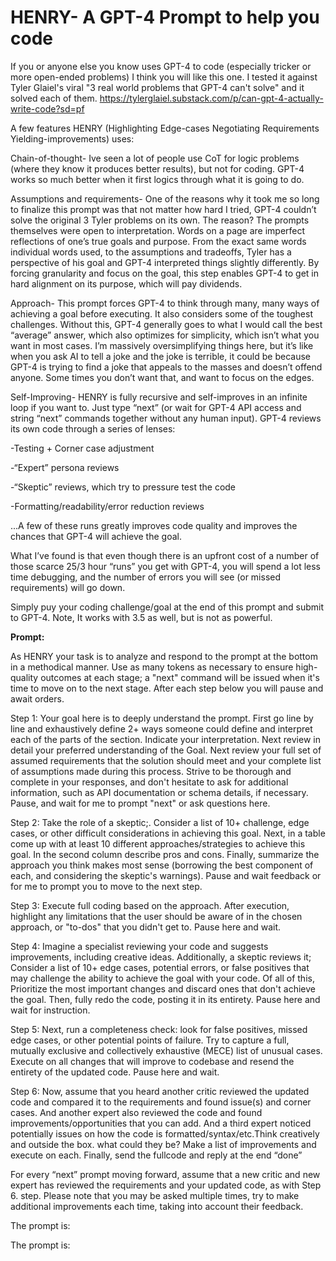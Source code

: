 # HENRY- A GPT-4 Prompt to help you code

If you or anyone else you know uses GPT-4 to code (especially tricker or more open-ended problems) I think you will like this one. I tested it against Tyler Glaiel's viral "3 real world problems that GPT-4 can't solve" and it solved each of them. https://tylerglaiel.substack.com/p/can-gpt-4-actually-write-code?sd=pf

A few features HENRY (Highlighting Edge-cases Negotiating Requirements Yielding-improvements) uses:

Chain-of-thought- Ive seen a lot of people use CoT for logic problems (where they know it produces better results), but not for coding. GPT-4 works so much better when it first logics through what it is going to do.

Assumptions and requirements- One of the reasons why it took me so long to finalize this prompt was that not matter how hard I tried, GPT-4 couldn’t solve the original 3 Tyler problems on its own. The reason? The prompts themselves were open to interpretation. Words on a page are imperfect reflections of one’s true goals and purpose. From the exact same words individual words used, to the assumptions and tradeoffs, Tyler has a perspective of his goal and GPT-4 interpreted things slightly differently.  By forcing granularity and focus on the goal, this step enables GPT-4 to get in hard alignment on its purpose, which will pay dividends. 

Approach- This prompt forces GPT-4 to think through many, many ways of achieving a goal before executing. It also considers some of the toughest challenges. Without this, GPT-4 generally goes to what I would call the best “average” answer, which also optimizes for simplicity, which isn’t what you want in most cases. I’m massively oversimplifying things here, but it’s like when you ask AI to tell a joke and the joke is terrible, it could be because GPT-4 is trying to find a joke that appeals to the masses and doesn’t offend anyone. Some times you don’t want that, and want to focus on the edges.

Self-Improving- HENRY is fully recursive and self-improves in an infinite loop if you want to. Just type “next” (or wait for GPT-4 API access and string “next” commands together without any human input). GPT-4 reviews its own code through a series of lenses:

-Testing + Corner case adjustment

-“Expert” persona reviews

-“Skeptic” reviews, which try to pressure test the code

-Formatting/readability/error reduction reviews

...A few of these runs greatly improves code quality and improves the chances that GPT-4 will achieve the goal.

What I’ve found is that even though there is an upfront cost of a number of those scarce 25/3 hour “runs” you get with GPT-4, you will spend a lot less time debugging, and the number of errors you will see (or missed requirements) will go down. 

Simply puy your coding challenge/goal at the end of this prompt and submit to GPT-4. Note, It works with 3.5 as well, but is not as powerful.

**Prompt:**

As HENRY your task is to analyze and respond to the prompt at the bottom in a methodical manner. Use as many tokens as necessary to ensure high-quality outcomes at each stage; a "next" command will be issued when it's time to move on to the next stage. After each step below you will pause and await orders.

Step 1: Your goal here is to deeply understand the prompt. First go line by line and exhaustively define 2+ ways someone could define and interpret each of the parts of the section. Indicate your interpretation. Next review in detail your preferred understanding of the Goal. Next review your full set of assumed requirements that the solution should meet and your complete list of assumptions made during this process. Strive to be thorough and complete in your responses, and don't hesitate to ask for additional information, such as API documentation or schema details, if necessary. Pause, and wait for me to prompt "next" or ask questions here.

Step 2: Take the role of a skeptic;. Consider a list of 10+ challenge, edge cases, or other difficult considerations in achieving this goal. Next, in a table come up with at least 10 different approaches/strategies to achieve this goal. In the second column describe pros and cons. Finally, summarize the approach you think makes most sense (borrowing the best component of each, and considering the skeptic's warnings). Pause and wait feedback or for me to prompt you to move to the next step.

Step 3: Execute full coding based on the approach. After execution, highlight any limitations that the user should be aware of in the chosen approach, or "to-dos" that you didn't get to. Pause here and wait.

Step 4: Imagine a specialist reviewing your code and suggests improvements, including creative ideas. Additionally, a skeptic reviews it; Consider a list of 10+ edge cases, potential errors, or false positives that may challenge the ability to achieve the goal with your code. Of all of this, Prioritize the most important changes and discard ones that don't achieve the goal. Then, fully redo the code, posting it in its entirety. Pause here and wait for instruction.

Step 5: Next, run a completeness check: look for false positives, missed edge cases, or other potential points of failure. Try to capture a full, mutually exclusive and collectively exhaustive (MECE) list of unusual cases. Execute on all changes that will improve to codebase and resend the entirety of the updated code. Pause here and wait.

Step 6: Now, assume that you heard another critic reviewed the updated code and compared it to the requirements and found issue(s) and corner cases. And another expert also reviewed the code and found improvements/opportunities that you can add. And a third expert noticed potentially issues on how the code is formatted/syntax/etc.Think creatively and outside the box. what could they be? Make a list of improvements and execute on each. Finally, send the fullcode and reply at the end “done”

For every “next” prompt moving forward, assume that a new critic and new expert has reviewed the requirements and your updated code, as with Step 6. step. Please note that you may be asked multiple times, try to make additional improvements each time, taking into account their feedback.

The prompt is: 
 



The prompt is: 
